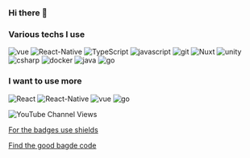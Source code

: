 ### Hi there 👋

<h3>Various techs I use</h3>
<p>
  
  <img alt="vue" src="https://img.shields.io/badge/-Vue-4fc08d?logo=Vue.js&logoColor=white" />  
  <img alt="React-Native" src="https://img.shields.io/badge/-React--Native-45b8d8?logo=react&logoColor=white" />
  <img alt="TypeScript" src="https://img.shields.io/badge/-TypeScript-007ACC?logo=typescript&logoColor=white" />
  <img alt="javascript" src="https://img.shields.io/badge/-javascript-F7DF1E?logo=javascript&logoColor=white" />
  <img alt="git" src="https://img.shields.io/badge/-Git-F05032?logo=git&logoColor=white" />
  <img alt="Nuxt" src="https://img.shields.io/badge/-NuxtJs-00DC82?logo=nuxt.js&logoColor=white" />
  
  <img alt="unity" src="https://img.shields.io/badge/-Unity-FFFFFF?logo=unity&logoColor=white" />
  
  <img alt="csharp" src="https://img.shields.io/badge/-c-239120?logo=csharp&logoColor=white" />
  <img alt="docker" src="https://img.shields.io/badge/-docker-2496ED?logo=docker&logoColor=white" />
  <img alt="java" src="https://img.shields.io/badge/-java-007396?logo=java&logoColor=white" />
  
  <img alt="go" src="https://img.shields.io/badge/-go-00ADD8?logo=go&logoColor=white" />
  
  
</p>


<h3>I want to use more</h3>

<p>
  
  
  
 <img alt="React" src="https://img.shields.io/badge/-ReactJs-61DAFB?logo=react&logoColor=white&logoWidth=30" />
 <img alt="React-Native" src="https://img.shields.io/badge/-React--Native-45b8d8?logo=react&logoColor=white" />
 <img alt="vue" src="https://img.shields.io/badge/-Vue-4fc08d?logo=Vue.js&logoColor=white" />  
  <img alt="go" src="https://img.shields.io/badge/-go-00ADD8?logo=go&logoColor=white" />
  
  
  </p>


<p>
  <img alt="YouTube Channel Views" src="https://img.shields.io/youtube/channel/views/UC1FyDvc6BG9ph4ExhTOCIDQ?style=social"> 
</p>


[For the badges use shields](https://shields.io/)

[Find the good bagde code](https://simpleicons.org/)
                                

                                
<!--
<table>
  <thead align="center">
    <tr border: none;>
      <td><b>🎁 Projects</b></td>
      <td><b>⭐ Stars</b></td>
      <td><b>📚 Forks</b></td>
      <td><b>🛎 Issues</b></td>
      <td><b>📬 Pull requests</b></td>
    </tr>
  </thead>
 
</table>


**sortidocorps/sortidocorps** is a ✨ _special_ ✨ repository because its `README.md` (this file) appears on your GitHub profile.

Here are some ideas to get you started:

- 🔭 I’m currently working on ...
- 🌱 I’m currently learning ...
- 👯 I’m looking to collaborate on ...
- 🤔 I’m looking for help with ...
- 💬 Ask me about ...
- 📫 How to reach me: ...
- 😄 Pronouns: ...
- ⚡ Fun fact: ...
-->
